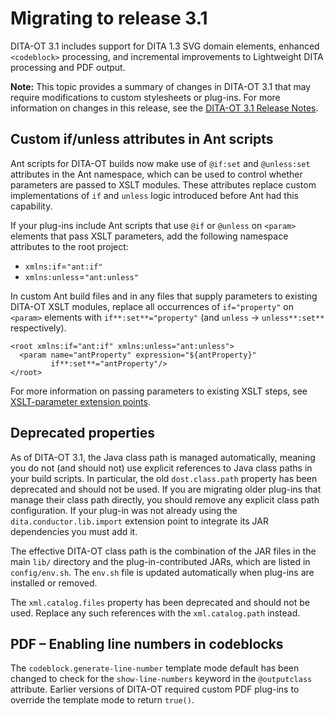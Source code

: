 # Migrating to release 3.1

DITA-OT 3.1 includes support for DITA 1.3 SVG domain elements, enhanced `<codeblock>` processing, and incremental improvements to Lightweight DITA processing and PDF output.

**Note:** This topic provides a summary of changes in DITA-OT 3.1 that may require modifications to custom stylesheets or plug-ins. For more information on changes in this release, see the [DITA-OT 3.1 Release Notes](https://www.dita-ot.org/3.1/release-notes/).

## Custom if/unless attributes in Ant scripts

Ant scripts for DITA-OT builds now make use of `@if:set` and `@unless:set` attributes in the Ant namespace, which can be used to control whether parameters are passed to XSLT modules. These attributes replace custom implementations of `if` and `unless` logic introduced before Ant had this capability.

If your plug-ins include Ant scripts that use `@if` or `@unless` on `<param>` elements that pass XSLT parameters, add the following namespace attributes to the root project:

-   `xmlns:if`=`"ant:if"`
-   `xmlns:unless`=`"ant:unless"`

In custom Ant build files and in any files that supply parameters to existing DITA-OT XSLT modules, replace all occurrences of `if="property"` on `<param>` elements with `if**:set**="property"` \(and `unless` → `unless**:set**` respectively\).

```
<root xmlns:if="ant:if" xmlns:unless="ant:unless">
  <param name="antProperty" expression="${antProperty}"
         if**:set**="antProperty"/>
</root>
```

For more information on passing parameters to existing XSLT steps, see [XSLT-parameter extension points](plugin-extension-points-xslt-parameters.md).

## Deprecated properties

As of DITA-OT 3.1, the Java class path is managed automatically, meaning you do not \(and should not\) use explicit references to Java class paths in your build scripts. In particular, the old `dost.class.path` property has been deprecated and should not be used. If you are migrating older plug-ins that manage their class path directly, you should remove any explicit class path configuration. If your plug-in was not already using the `dita.conductor.lib.import` extension point to integrate its JAR dependencies you must add it.

The effective DITA-OT class path is the combination of the JAR files in the main `lib/` directory and the plug-in-contributed JARs, which are listed in `config/env.sh`. The `env.sh` file is updated automatically when plug-ins are installed or removed.

The `xml.catalog.files` property has been deprecated and should not be used. Replace any such references with the `xml.catalog.path` instead.

## PDF – Enabling line numbers in codeblocks

The `codeblock.generate-line-number` template mode default has been changed to check for the `show-line-numbers` keyword in the `@outputclass` attribute. Earlier versions of DITA-OT required custom PDF plug-ins to override the template mode to return `true()`.


